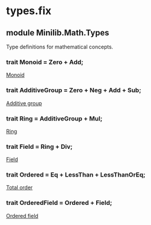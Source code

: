 # types.fix

## module Minilib.Math.Types

Type definitions for mathematical concepts.

### trait Monoid = Zero + Add;

[Monoid](https://en.wikipedia.org/wiki/Monoid)

### trait AdditiveGroup = Zero + Neg + Add + Sub;

[Additive group](https://en.wikipedia.org/wiki/Additive_group)

### trait Ring = AdditiveGroup + Mul;

[Ring](https://en.wikipedia.org/wiki/Ring_(mathematics))

### trait Field = Ring + Div;

[Field](https://en.wikipedia.org/wiki/Field_(mathematics))

### trait Ordered = Eq + LessThan + LessThanOrEq;

[Total order](https://en.wikipedia.org/wiki/Total_order)

### trait OrderedField = Ordered + Field;

[Ordered field](https://en.wikipedia.org/wiki/Ordered_field)

